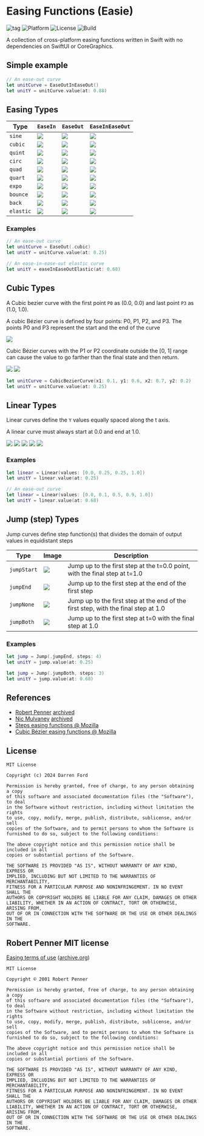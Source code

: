 # Easing Functions (Easie)

![tag](https://img.shields.io/github/v/tag/dagronf/Easie)
![Platform](https://img.shields.io/badge/Platforms-macOS%20|%20iOS%20|%20tvOS%20|%20watchOS%20|%20visionOS%20|%20Linux-lightgrey.svg)
![License](https://img.shields.io/badge/License-MIT-apple)
![Build](https://img.shields.io/github/actions/workflow/status/dagronf/Easie/swift.yml)

A collection of cross-platform easing functions written in Swift with no dependencies on SwiftUI or CoreGraphics.

## Simple example

```swift
// An ease-out curve
let unitCurve = EaseOutInEaseOut()
let unitY = unitCurve.value(at: 0.88)
```

## Easing Types

| Type      |  `EaseIn`  |  `EaseOut`  |  `EaseInEaseOut`  | 
|-----------|------------|-------------|-------------------|
| `sine`    | <img src="Art/images/path-easeIn(sine).png" /> | <img src="Art/images/path-easeOut(sine).png" /> | <img src="Art/images/path-easeInEaseOut(sine).png" /> | 
| `cubic`   | <img src="Art/images/path-easeIn(cubic).png" /> | <img src="Art/images/path-easeOut(cubic).png" /> | <img src="Art/images/path-easeInEaseOut(cubic).png" /> |	
| `quint`   | <img src="Art/images/path-easeIn(quint).png" /> | <img src="Art/images/path-easeOut(quint).png" /> | <img src="Art/images/path-easeInEaseOut(quint).png" /> |
| `circ`    | <img src="Art/images/path-easeIn(circ).png" /> | <img src="Art/images/path-easeOut(circ).png" /> | <img src="Art/images/path-easeInEaseOut(circ).png" /> |
| `quad`    | <img src="Art/images/path-easeIn(quad).png" /> | <img src="Art/images/path-easeOut(quad).png" /> | <img src="Art/images/path-easeInEaseOut(quad).png" /> |
| `quart`   | <img src="Art/images/path-easeIn(quart).png" /> | <img src="Art/images/path-easeOut(quart).png" /> | <img src="Art/images/path-easeInEaseOut(quart).png" /> |
| `expo`    | <img src="Art/images/path-easeIn(expo).png" /> | <img src="Art/images/path-easeOut(expo).png" /> | <img src="Art/images/path-easeInEaseOut(expo).png" /> |	
| `bounce`  | <img src="Art/images/path-easeInBounce.png" /> | <img src="Art/images/path-easeOutBounce.png" /> | <img src="Art/images/path-easeInEaseOutBounce.png" /> |
| `back`    | <img src="Art/images/path-easeInBack.png" /> | <img src="Art/images/path-easeOutBack.png" /> | <img src="Art/images/path-easeInEaseOutBack.png" /> |
| `elastic` | <img src="Art/images/path-easeInElastic.png" /> | <img src="Art/images/path-easeOutElastic.png" /> | <img src="Art/images/path-easeInEaseOutElastic.png" /> |

### Examples

```swift
// An ease-out curve
let unitCurve = EaseOut(.cubic)
let unitY = unitCurve.value(at: 0.25)
```

```swift
// An ease-in-ease-out elastic curve
let unitY = easeInEaseOutElastic(at: 0.68)
```

## Cubic Types

A Cubic bezier curve with the first point `P0` as (0.0, 0.0) and last point `P3` as (1.0, 1.0). 

A cubic Bézier curve is defined by four points: P0, P1, P2, and P3. The points P0 and P3 represent the start and the end of the curve

<img src="Art/images/cubic-bezier-overview.png" />

Cubic Bézier curves with the P1 or P2 coordinate outside the [0, 1] range can cause the value to go farther than the
final state and then return.

<img src="Art/images/path-CubicBezier(0.1,0.6,0.7,0.2).png" />
<img src="Art/images/path-CubicBezier(0.3,0.2,0.2,1.4).png" />

```swift
let unitCurve = CubicBezierCurve(x1: 0.1, y1: 0.6, x2: 0.7, y2: 0.2)
let unitY = unitCurve.value(at: 0.25)
```

## Linear Types

Linear curves define the `Y` values equally spaced along the t axis.

A linear curve must always start at 0.0 and end at 1.0.

<img src="Art/images/path-linear(0.0,0.1,0.5,0.9,1.0).png" />
<img src="Art/images/path-linear(0.0,0.5,1.0).png" />
<img src="Art/images/path-linear(0.0,0.25,0.25,1.0).png" />
<img src="Art/images/path-linear(0.0,0.125,0.25,1.0).png" />
<img src="Art/images/path-linear(0.0,1.0,0.0,1.0).png" />

### Examples

```swift
let linear = Linear(values: [0.0, 0.25, 0.25, 1.0])
let unitY = linear.value(at: 0.25)
```

```swift
// An ease-out curve
let linear = Linear(values: [0.0, 0.1, 0.5, 0.9, 1.0])
let unitY = linear.value(at: 0.68)
```

## Jump (step) Types

Jump curves define step function(s) that divides the domain of output values in equidistant steps

| Type        | Image                                               | Description |
|-------------|-----------------------------------------------------|-------------|
| `jumpStart` | <img src="Art/images/path-jump-jumpStart-2.png" />  | Jump up to the first step at the t=0.0 point, with the final step at t=1.0 | 
| `jumpEnd`   | <img src="Art/images/path-jump-jumpEnd-4.png" />    | Jump up to the first step at the end of the first step |
| `jumpNone`  | <img src="Art/images/path-jump-jumpNone-5.png" />   | Jump up to the first step at the end of the first step, with the final step at 1.0 | 
| `jumpBoth`  | <img src="Art/images/path-jump-jumpBoth-3.png" />   | Jump up to the first step at t=0 with the final step at 1.0 |

### Examples

```swift
let jump = Jump(.jumpEnd, steps: 4)
let unitY = jump.value(at: 0.25)
```

```swift
let jump = Jump(.jumpBoth, steps: 3)
let unitY = jump.value(at: 0.68)
```

## References

* [Robert Penner](http://robertpenner.com/easing/) [archived](https://web.archive.org/web/20241108204417/http://robertpenner.com/easing)
* [Nic Mulvaney](https://nicmulvaney.com/easing) [archived](https://web.archive.org/web/20240926061450/https://nicmulvaney.com/easing)
* [Steps easing functions @ Mozilla](https://developer.mozilla.org/en-US/docs/Web/CSS/easing-function#steps_easing_function)
* [Cubic Bézier easing functions @ Mozilla](https://developer.mozilla.org/en-US/docs/Web/CSS/easing-function#cubic_bézier_easing_function)

## License

```
MIT License

Copyright (c) 2024 Darren Ford

Permission is hereby granted, free of charge, to any person obtaining a copy
of this software and associated documentation files (the "Software"), to deal
in the Software without restriction, including without limitation the rights
to use, copy, modify, merge, publish, distribute, sublicense, and/or sell
copies of the Software, and to permit persons to whom the Software is
furnished to do so, subject to the following conditions:

The above copyright notice and this permission notice shall be included in all
copies or substantial portions of the Software.

THE SOFTWARE IS PROVIDED "AS IS", WITHOUT WARRANTY OF ANY KIND, EXPRESS OR
IMPLIED, INCLUDING BUT NOT LIMITED TO THE WARRANTIES OF MERCHANTABILITY,
FITNESS FOR A PARTICULAR PURPOSE AND NONINFRINGEMENT. IN NO EVENT SHALL THE
AUTHORS OR COPYRIGHT HOLDERS BE LIABLE FOR ANY CLAIM, DAMAGES OR OTHER
LIABILITY, WHETHER IN AN ACTION OF CONTRACT, TORT OR OTHERWISE, ARISING FROM,
OUT OF OR IN CONNECTION WITH THE SOFTWARE OR THE USE OR OTHER DEALINGS IN THE
SOFTWARE.
```

## Robert Penner MIT license

[Easing terms of use](http://robertpenner.com/easing_terms_of_use.html) ([archive.org](https://web.archive.org/web/20240915222613/http://www.robertpenner.com/easing_terms_of_use.html))

```
MIT License

Copyright © 2001 Robert Penner

Permission is hereby granted, free of charge, to any person obtaining a copy
of this software and associated documentation files (the "Software"), to deal
in the Software without restriction, including without limitation the rights
to use, copy, modify, merge, publish, distribute, sublicense, and/or sell 
copies of the Software, and to permit persons to whom the Software is
furnished to do so, subject to the following conditions:

The above copyright notice and this permission notice shall be included in all 
copies or substantial portions of the Software.

THE SOFTWARE IS PROVIDED "AS IS", WITHOUT WARRANTY OF ANY KIND, EXPRESS OR
IMPLIED, INCLUDING BUT NOT LIMITED TO THE WARRANTIES OF MERCHANTABILITY,
FITNESS FOR A PARTICULAR PURPOSE AND NONINFRINGEMENT. IN NO EVENT SHALL THE
AUTHORS OR COPYRIGHT HOLDERS BE LIABLE FOR ANY CLAIM, DAMAGES OR OTHER
LIABILITY, WHETHER IN AN ACTION OF CONTRACT, TORT OR OTHERWISE, ARISING FROM,
OUT OF OR IN CONNECTION WITH THE SOFTWARE OR THE USE OR OTHER DEALINGS IN THE
SOFTWARE.
```
